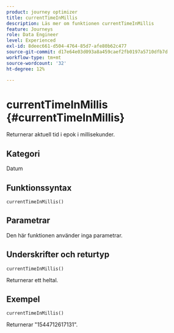 ```yaml
---
product: journey optimizer
title: currentTimeInMillis
description: Läs mer om funktionen currentTimeInMillis
feature: Journeys
role: Data Engineer
level: Experienced
exl-id: 8deec661-d504-4764-85d7-afe80b62c477
source-git-commit: d17e64e03d093a8a459caef2fb0197a5710dfb7d
workflow-type: tm+mt
source-wordcount: '32'
ht-degree: 12%

---
```


# currentTimeInMillis {#currentTimeInMillis}

Returnerar aktuell tid i epok i millisekunder.

## Kategori

Datum

## Funktionssyntax

`currentTimeInMillis()`

## Parametrar

Den här funktionen använder inga parametrar.

## Underskrifter och returtyp

`currentTimeInMillis()`

Returnerar ett heltal.

## Exempel

`currentTimeInMillis()`

Returnerar &quot;1544712617131&quot;.
